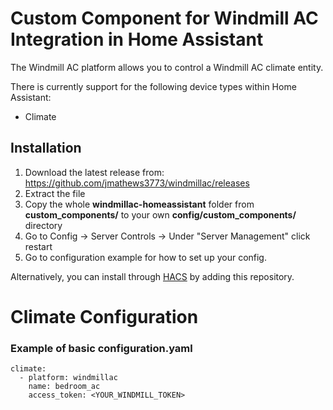 # Custom Component for Windmill AC Integration in Home Assistant

The Windmill AC platform allows you to control a Windmill AC climate entity.

There is currently support for the following device types within Home Assistant:

-   Climate

## Installation

1. Download the latest release from: https://github.com/jmathews3773/windmillac/releases
2. Extract the file
3. Copy the whole **windmillac-homeassistant** folder from **custom_components/** to your own **config/custom_components/** directory
4. Go to Config -> Server Controls -> Under "Server Management" click restart
5. Go to configuration example for how to set up your config.

Alternatively, you can install through [HACS](https://hacs.xyz) by adding this repository.


# Climate Configuration 

### Example of basic configuration.yaml
```
climate:
  - platform: windmillac
    name: bedroom_ac
    access_token: <YOUR_WINDMILL_TOKEN>
```